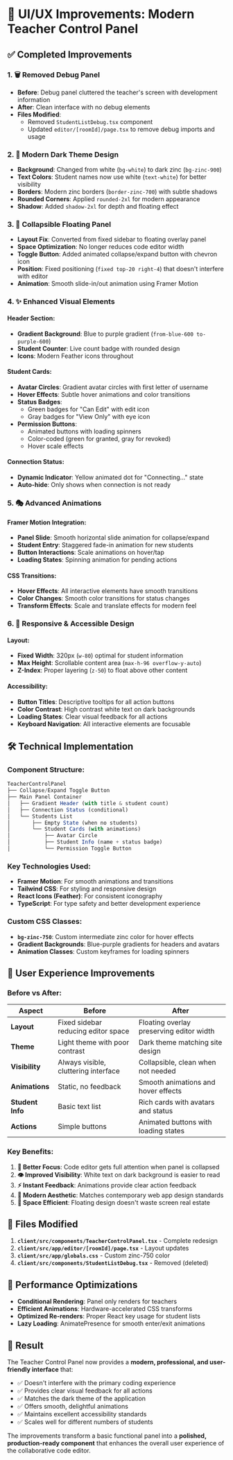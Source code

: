 # 🎨 UI/UX Improvements: Modern Teacher Control Panel

## ✅ **Completed Improvements**

### 1. **🗑️ Removed Debug Panel**
- **Before**: Debug panel cluttered the teacher's screen with development information
- **After**: Clean interface with no debug elements
- **Files Modified**: 
  - Removed `StudentListDebug.tsx` component
  - Updated `editor/[roomId]/page.tsx` to remove debug imports and usage

### 2. **🎨 Modern Dark Theme Design**
- **Background**: Changed from white (`bg-white`) to dark zinc (`bg-zinc-900`)
- **Text Colors**: Student names now use white (`text-white`) for better visibility
- **Borders**: Modern zinc borders (`border-zinc-700`) with subtle shadows
- **Rounded Corners**: Applied `rounded-2xl` for modern appearance
- **Shadow**: Added `shadow-2xl` for depth and floating effect

### 3. **🔄 Collapsible Floating Panel**
- **Layout Fix**: Converted from fixed sidebar to floating overlay panel
- **Space Optimization**: No longer reduces code editor width
- **Toggle Button**: Added animated collapse/expand button with chevron icon
- **Position**: Fixed positioning (`fixed top-20 right-4`) that doesn't interfere with editor
- **Animation**: Smooth slide-in/out animation using Framer Motion

### 4. **✨ Enhanced Visual Elements**

#### **Header Section**:
- **Gradient Background**: Blue to purple gradient (`from-blue-600 to-purple-600`)
- **Student Counter**: Live count badge with rounded design
- **Icons**: Modern Feather icons throughout

#### **Student Cards**:
- **Avatar Circles**: Gradient avatar circles with first letter of username
- **Hover Effects**: Subtle hover animations and color transitions
- **Status Badges**: 
  - Green badges for "Can Edit" with edit icon
  - Gray badges for "View Only" with eye icon
- **Permission Buttons**: 
  - Animated buttons with loading spinners
  - Color-coded (green for granted, gray for revoked)
  - Hover scale effects

#### **Connection Status**:
- **Dynamic Indicator**: Yellow animated dot for "Connecting..." state
- **Auto-hide**: Only shows when connection is not ready

### 5. **🎭 Advanced Animations**

#### **Framer Motion Integration**:
- **Panel Slide**: Smooth horizontal slide animation for collapse/expand
- **Student Entry**: Staggered fade-in animation for new students
- **Button Interactions**: Scale animations on hover/tap
- **Loading States**: Spinning animation for pending actions

#### **CSS Transitions**:
- **Hover Effects**: All interactive elements have smooth transitions
- **Color Changes**: Smooth color transitions for status changes
- **Transform Effects**: Scale and translate effects for modern feel

### 6. **📱 Responsive & Accessible Design**

#### **Layout**:
- **Fixed Width**: 320px (`w-80`) optimal for student information
- **Max Height**: Scrollable content area (`max-h-96 overflow-y-auto`)
- **Z-Index**: Proper layering (`z-50`) to float above other content

#### **Accessibility**:
- **Button Titles**: Descriptive tooltips for all action buttons
- **Color Contrast**: High contrast white text on dark backgrounds
- **Loading States**: Clear visual feedback for all actions
- **Keyboard Navigation**: All interactive elements are focusable

## 🛠️ **Technical Implementation**

### **Component Structure**:
```typescript
TeacherControlPanel
├── Collapse/Expand Toggle Button
├── Main Panel Container
│   ├── Gradient Header (with title & student count)
│   ├── Connection Status (conditional)
│   └── Students List
│       ├── Empty State (when no students)
│       └── Student Cards (with animations)
│           ├── Avatar Circle
│           ├── Student Info (name + status badge)
│           └── Permission Toggle Button
```

### **Key Technologies Used**:
- **Framer Motion**: For smooth animations and transitions
- **Tailwind CSS**: For styling and responsive design
- **React Icons (Feather)**: For consistent iconography
- **TypeScript**: For type safety and better development experience

### **Custom CSS Classes**:
- **`bg-zinc-750`**: Custom intermediate zinc color for hover effects
- **Gradient Backgrounds**: Blue-purple gradients for headers and avatars
- **Animation Classes**: Custom keyframes for loading spinners

## 🎯 **User Experience Improvements**

### **Before vs After**:

| **Aspect** | **Before** | **After** |
|------------|------------|-----------|
| **Layout** | Fixed sidebar reducing editor space | Floating overlay preserving editor width |
| **Theme** | Light theme with poor contrast | Dark theme matching site design |
| **Visibility** | Always visible, cluttering interface | Collapsible, clean when not needed |
| **Animations** | Static, no feedback | Smooth animations and hover effects |
| **Student Info** | Basic text list | Rich cards with avatars and status |
| **Actions** | Simple buttons | Animated buttons with loading states |

### **Key Benefits**:
1. **🎯 Better Focus**: Code editor gets full attention when panel is collapsed
2. **👁️ Improved Visibility**: White text on dark background is easier to read
3. **⚡ Instant Feedback**: Animations provide clear action feedback
4. **🎨 Modern Aesthetic**: Matches contemporary web app design standards
5. **📱 Space Efficient**: Floating design doesn't waste screen real estate

## 📁 **Files Modified**

1. **`client/src/components/TeacherControlPanel.tsx`** - Complete redesign
2. **`client/src/app/editor/[roomId]/page.tsx`** - Layout updates
3. **`client/src/app/globals.css`** - Custom zinc-750 color
4. **`client/src/components/StudentListDebug.tsx`** - Removed (deleted)

## 🚀 **Performance Optimizations**

- **Conditional Rendering**: Panel only renders for teachers
- **Efficient Animations**: Hardware-accelerated CSS transforms
- **Optimized Re-renders**: Proper React key usage for student lists
- **Lazy Loading**: AnimatePresence for smooth enter/exit animations

## 🎉 **Result**

The Teacher Control Panel now provides a **modern, professional, and user-friendly interface** that:
- ✅ Doesn't interfere with the primary coding experience
- ✅ Provides clear visual feedback for all actions
- ✅ Matches the dark theme of the application
- ✅ Offers smooth, delightful animations
- ✅ Maintains excellent accessibility standards
- ✅ Scales well for different numbers of students

The improvements transform a basic functional panel into a **polished, production-ready component** that enhances the overall user experience of the collaborative code editor.
